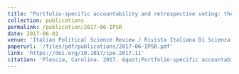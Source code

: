 ```yaml
---
title: "Portfolio-specific accountability and retrospective voting: the case of Italy"
collection: publications
permalink: /publication/2017-06-IPSR
date: 2017-06-01
venue: 'Italian Political Science Review / Rivista Italiana Di Scienza Politica'
paperurl: '/files/pdf/publications/2017-06-IPSR.pdf'
link: 'https://doi.org/10.1017/ipo.2017.11'
citation: 'Plescia, Carolina. 2017. &quot;Portfolio-specific accountability and retrospective voting: The case of Italy.&quot; <i>Italian Political Science Review / Rivista Italiana Di Scienza Politica</i> 47(3): 313-336. doi.org/10.1017/ipo.2017.11.
---
```


